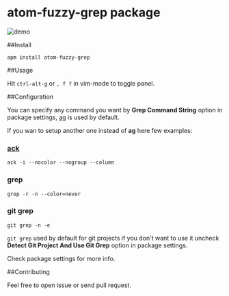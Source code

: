# atom-fuzzy-grep package

![demo](https://raw.githubusercontent.com/geksilla/atom-fuzzy-grep/master/demo.gif)

##Install

    apm install atom-fuzzy-grep

##Usage

Hit ```ctrl-alt-g``` or ```, f f``` in vim-mode to toggle panel.

##Configuration

You can specify any command you want by **Grep Command String** option in package settings,  [ag](https://github.com/ggreer/the_silver_searcher) is used by default.

If you wan to setup another one instead of **ag** here few examples:

### [ack](https://github.com/petdance/ack2)

    ack -i --nocolor --nogroup --column

### grep

    grep -r -n --color=never

### git grep

    git grep -n -e

```git grep``` used by default for git projects if you don't want to use it uncheck **Detect Git Project And Use Git Grep** option in package settings.

Check package settings for more info.

##Contributing

Feel free to open issue or send pull request.
